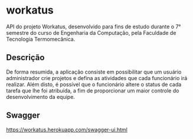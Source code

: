 # workatus
API do projeto Workatus, desenvolvido para fins de estudo durante o 7° semestre do curso de Engenharia da Computação, pela Faculdade de Tecnologia Termomecânica.

## Descrição
De forma resumida, a aplicação consiste em possibilitar que um usuário administrador crie projetos e defina as atividades que cada funcionário irá realizar. 
Além disto, é possível que o funcionário altere o status de cada tarefa que lhe foi atribuída, a fim de proporcionar um maior controle do desenvolvimento da equipe.

## Swagger
https://workatus.herokuapp.com/swagger-ui.html
